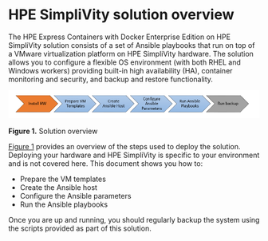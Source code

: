 # HPE SimpliVity solution overview 

The HPE Express Containers with Docker Enterprise Edition on HPE SimpliVity solution consists of a set of Ansible playbooks that run on top of a VMware virtualization platform on HPE SimpliVity hardware. The solution allows you to configure a flexible OS environment (with both RHEL and Windows workers) providing built-in high availability (HA), container monitoring and security, and backup and restore functionality.

![ "Solution overview"][svt----media-overview-graphic-svt-png]

**Figure 1.** Solution overview

[Figure 1](svt-solution-overview.md#overview-graphic) provides an overview of the steps used to deploy the solution. Deploying your hardware and HPE SimpliVity is specific to your environment and is not covered here. This document shows you how to:

-   Prepare the VM templates
-   Create the Ansible host
-   Configure the Ansible parameters
-   Run the Ansible playbooks

Once you are up and running, you should regularly backup the system using the scripts provided as part of this solution.


[svt----media-overview-graphic-svt-png]:<../media/overview-graphic-svt.png> "Figure 1. Solution overview"
